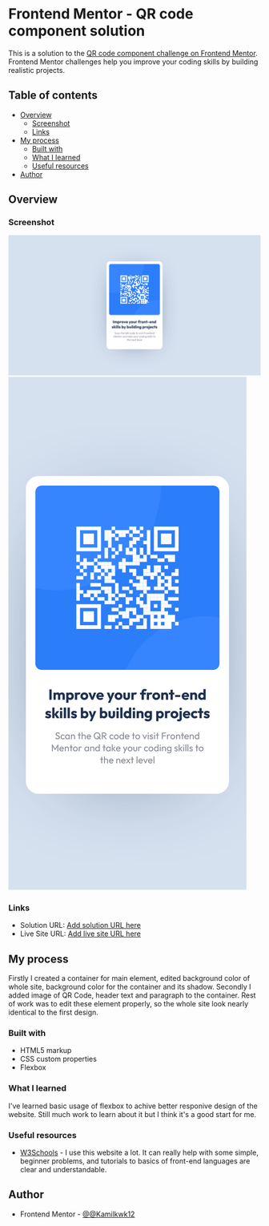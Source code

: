 # Frontend Mentor - QR code component solution

This is a solution to the [QR code component challenge on Frontend Mentor](https://www.frontendmentor.io/challenges/qr-code-component-iux_sIO_H). Frontend Mentor challenges help you improve your coding skills by building realistic projects. 

## Table of contents

- [Overview](#overview)
  - [Screenshot](#screenshot)
  - [Links](#links)
- [My process](#my-process)
  - [Built with](#built-with)
  - [What I learned](#what-i-learned)
  - [Useful resources](#useful-resources)
- [Author](#author)


## Overview

### Screenshot

![](./screenshots/Screenshot1.png)
![](./screenshots/Screenshot2.png)

### Links

- Solution URL: [Add solution URL here](https://your-solution-url.com)
- Live Site URL: [Add live site URL here](https://your-live-site-url.com)

## My process
  Firstly I created a container for main element, edited background color of whole site, background color for the container and its shadow. Secondly I added image of QR Code, header text and paragraph to the container. Rest of work was to edit these element properly, so the whole site look nearly identical to the first design.

### Built with

- HTML5 markup
- CSS custom properties
- Flexbox

### What I learned

I've learned basic usage of flexbox to achive better responive design of the website. Still much work to learn about it but I think it's a good start for me.

### Useful resources

- [W3Schools](https://www.w3schools.com/css/) - I use this website a lot. It can really help with some simple, beginner problems, and tutorials to basics of front-end languages are clear and understandable.

## Author

- Frontend Mentor - [@@Kamilkwk12](https://www.frontendmentor.io/profile/Kamilkwk12)

